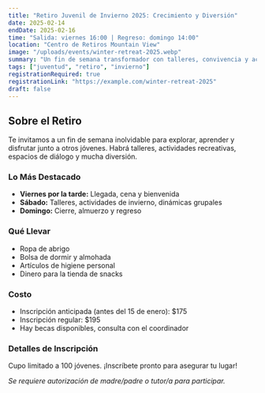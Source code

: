 ```yaml
---
title: "Retiro Juvenil de Invierno 2025: Crecimiento y Diversión"
date: 2025-02-14
endDate: 2025-02-16
time: "Salida: viernes 16:00 | Regreso: domingo 14:00"
location: "Centro de Retiros Mountain View"
image: "/uploads/events/winter-retreat-2025.webp"
summary: "Un fin de semana transformador con talleres, convivencia y actividades de invierno para jóvenes de 6º a 12º grado."
tags: ["juventud", "retiro", "invierno"]
registrationRequired: true
registrationLink: "https://example.com/winter-retreat-2025"
draft: false
---
```


## Sobre el Retiro

Te invitamos a un fin de semana inolvidable para explorar, aprender y disfrutar junto a otros jóvenes. Habrá talleres, actividades recreativas, espacios de diálogo y mucha diversión.

### Lo Más Destacado

- **Viernes por la tarde:** Llegada, cena y bienvenida
- **Sábado:** Talleres, actividades de invierno, dinámicas grupales
- **Domingo:** Cierre, almuerzo y regreso

### Qué Llevar

- Ropa de abrigo
- Bolsa de dormir y almohada
- Artículos de higiene personal
- Dinero para la tienda de snacks

### Costo

- Inscripción anticipada (antes del 15 de enero): $175
- Inscripción regular: $195
- Hay becas disponibles, consulta con el coordinador

### Detalles de Inscripción

Cupo limitado a 100 jóvenes. ¡Inscríbete pronto para asegurar tu lugar!

*Se requiere autorización de madre/padre o tutor/a para participar.*